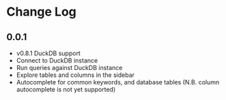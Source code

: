 # Change Log

## 0.0.1 
- v0.8.1 DuckDB support
- Connect to DuckDB instance
- Run queries against DuckDB instance
- Explore tables and columns in the sidebar
- Autocomplete for common keywords, and database tables (N.B. column autocomplete is not yet supported)